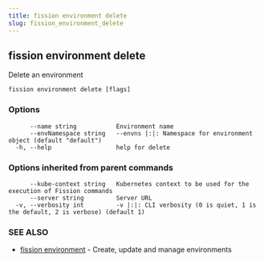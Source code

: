 ```yaml
---
title: fission environment delete
slug: fission_environment_delete
---
```

## fission environment delete

Delete an environment

```
fission environment delete [flags]
```

### Options

```
      --name string           Environment name
      --envNamespace string   --envns |:|: Namespace for environment object (default "default")
  -h, --help                  help for delete
```

### Options inherited from parent commands

```
      --kube-context string   Kubernetes context to be used for the execution of Fission commands
      --server string         Server URL
  -v, --verbosity int         -v |:|: CLI verbosity (0 is quiet, 1 is the default, 2 is verbose) (default 1)
```

### SEE ALSO

* [fission environment](/docs/reference/fission-cli/fission_environment/)	 - Create, update and manage environments

